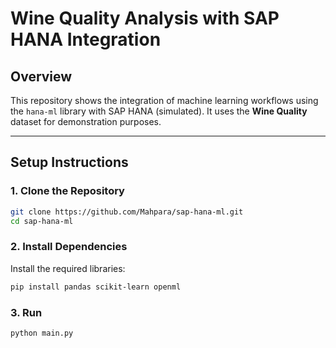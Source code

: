 # Wine Quality Analysis with SAP HANA Integration

## Overview
This repository shows the integration of machine learning workflows using the `hana-ml` library with SAP HANA (simulated). It uses the **Wine Quality** dataset for demonstration purposes.

---

## Setup Instructions

### 1. Clone the Repository

```bash
git clone https://github.com/Mahpara/sap-hana-ml.git
cd sap-hana-ml
```

### 2. Install Dependencies
Install the required libraries:
```bash
pip install pandas scikit-learn openml
```

### 3. Run
```bash
python main.py
```

